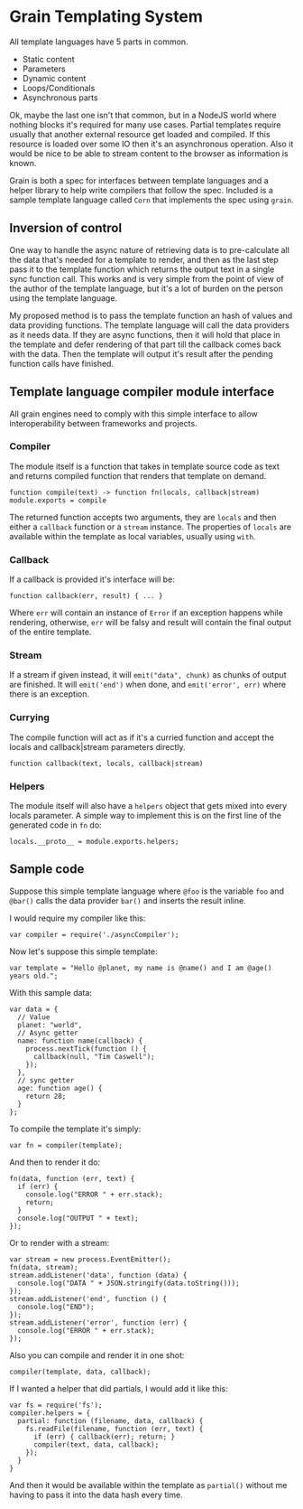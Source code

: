 # Grain Templating System

All template languages have 5 parts in common.

 - Static content
 - Parameters
 - Dynamic content
 - Loops/Conditionals
 - Asynchronous parts

Ok, maybe the last one isn't that common, but in a NodeJS world where nothing blocks it's required for many use cases.  Partial templates require usually that another external resource get loaded and compiled.  If this resource is loaded over some IO then it's an asynchronous operation.  Also it would be nice to be able to stream content to the browser as information is known.

Grain is both a spec for interfaces between template languages and a helper library to help write compilers that follow the spec.  Included is a sample template language called `Corn` that implements the spec using `grain`.

## Inversion of control

One way to handle the async nature of retrieving data is to pre-calculate all the data that's needed for a template to render, and then as the last step pass it to the template function which returns the output text in a single sync function call.  This works and is very simple from the point of view of the author of the template language, but it's a lot of burden on the person using the template language.

My proposed method is to pass the template function an hash of values and data providing functions.  The template language will call the data providers as it needs data.  If they are async functions, then it will hold that place in the template and defer rendering of that part till the callback comes back with the data.  Then the template will output it's result after the pending function calls have finished.

## Template language compiler module interface

All grain engines need to comply with this simple interface to allow interoperability between frameworks and projects.

### Compiler

The module itself is a function that takes in template source code as text and returns compiled function that renders that template on demand.

    function compile(text) -> function fn(locals, callback|stream)
    module.exports = compile

The returned function accepts two arguments, they are `locals` and then either a `callback` function or a `stream` instance.  The properties of `locals` are available within the template as local variables, usually using `with`.

### Callback

If a callback is provided it's interface will be:

    function callback(err, result) { ... }

Where `err` will contain an instance of `Error` if an exception happens while rendering, otherwise, `err` will be falsy and result will contain the final output of the entire template.

### Stream

If a stream if given instead, it will `emit("data", chunk)` as chunks of output are finished.  It will `emit('end')` when done, and `emit('error', err)` where there is an exception.

### Currying

The compile function will act as if it's a curried function and accept the locals and callback|stream parameters directly.

    function callback(text, locals, callback|stream)

### Helpers

The module itself will also have a `helpers` object that gets mixed into every locals parameter.  A simple way to implement this is on the first line of the generated code in `fn` do:

    locals.__proto__ = module.exports.helpers;

## Sample code

Suppose this simple template language where `@foo` is the variable `foo` and `@bar()` calls the data provider `bar()` and inserts the result inline.

I would require my compiler like this:

    var compiler = require('./asyncCompiler');

Now let's suppose this simple template:

    var template = "Hello @planet, my name is @name() and I am @age() years old.";

With this sample data:

    var data = {
      // Value
      planet: "world",
      // Async getter
      name: function name(callback) {
        process.nextTick(function () {
          callback(null, "Tim Caswell");
        });
      },
      // sync getter
      age: function age() {
        return 28;
      }
    };

To compile the template it's simply:

    var fn = compiler(template);

And then to render it do:

    fn(data, function (err, text) {
      if (err) {
        console.log("ERROR " + err.stack);
        return;
      }
      console.log("OUTPUT " + text);
    });

Or to render with a stream:

    var stream = new process.EventEmitter();
    fn(data, stream);
    stream.addListener('data', function (data) {
      console.log("DATA " + JSON.stringify(data.toString()));
    });
    stream.addListener('end', function () {
      console.log("END");
    });
    stream.addListener('error', function (err) {
      console.log("ERROR " + err.stack);
    });

Also you can compile and render it in one shot:
  
    compiler(template, data, callback);

If I wanted a helper that did partials, I would add it like this:

    var fs = require('fs');
    compiler.helpers = {
      partial: function (filename, data, callback) {
        fs.readFile(filename, function (err, text) {
          if (err) { callback(err); return; }
          compiler(text, data, callback);
        });
      }
    }

And then it would be available within the template as `partial()` without me having to pass it into the data hash every time.
